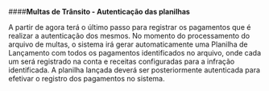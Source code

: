 ####**Multas de Trânsito - Autenticação das planilhas**

A partir de agora terá o último   passo   para   registrar   os   pagamentos que é  realizar   a   autenticação   dos mesmos. No   momento   do   processamento   do   arquivo   de   multas,   o   sistema   irá   gerar  automaticamente   uma   Planilha   de   Lançamento   com   todos   os   pagamentos   identificados   no  arquivo,   onde   cada   um   será   registrado   na   conta   e   receitas   configuradas   para   a   infração  identificada.   A   planilha   lançada   deverá   ser   posteriormente   autenticada   para   efetivar   o   registro dos   pagamentos   no  sistema.
